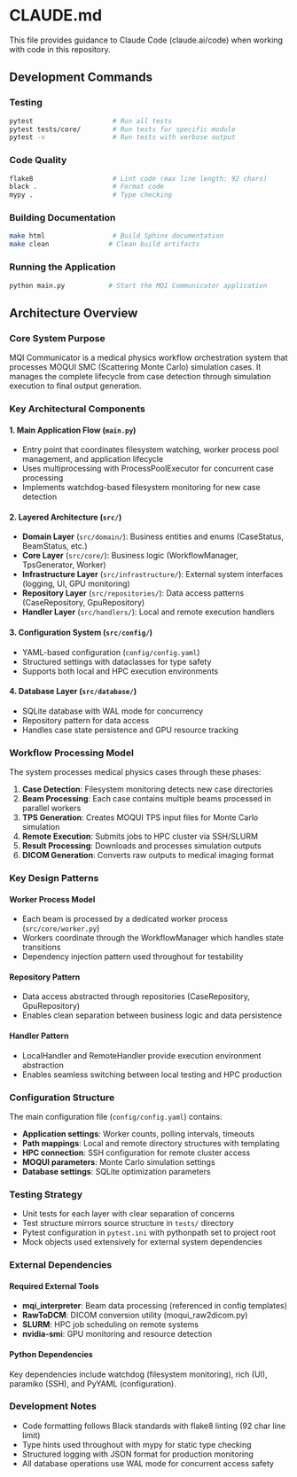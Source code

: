 # CLAUDE.md

This file provides guidance to Claude Code (claude.ai/code) when working with code in this repository.

## Development Commands

### Testing
```bash
pytest                    # Run all tests
pytest tests/core/        # Run tests for specific module
pytest -v                 # Run tests with verbose output
```

### Code Quality
```bash
flake8                    # Lint code (max line length: 92 chars)
black .                   # Format code
mypy .                    # Type checking
```

### Building Documentation
```bash
make html                 # Build Sphinx documentation
make clean               # Clean build artifacts
```

### Running the Application
```bash
python main.py           # Start the MQI Communicator application
```

## Architecture Overview

### Core System Purpose
MQI Communicator is a medical physics workflow orchestration system that processes MOQUI SMC (Scattering Monte Carlo) simulation cases. It manages the complete lifecycle from case detection through simulation execution to final output generation.

### Key Architectural Components

#### 1. Main Application Flow (`main.py`)
- Entry point that coordinates filesystem watching, worker process pool management, and application lifecycle
- Uses multiprocessing with ProcessPoolExecutor for concurrent case processing
- Implements watchdog-based filesystem monitoring for new case detection

#### 2. Layered Architecture (`src/`)
- **Domain Layer** (`src/domain/`): Business entities and enums (CaseStatus, BeamStatus, etc.)
- **Core Layer** (`src/core/`): Business logic (WorkflowManager, TpsGenerator, Worker)
- **Infrastructure Layer** (`src/infrastructure/`): External system interfaces (logging, UI, GPU monitoring)
- **Repository Layer** (`src/repositories/`): Data access patterns (CaseRepository, GpuRepository)
- **Handler Layer** (`src/handlers/`): Local and remote execution handlers

#### 3. Configuration System (`src/config/`)
- YAML-based configuration (`config/config.yaml`)
- Structured settings with dataclasses for type safety
- Supports both local and HPC execution environments

#### 4. Database Layer (`src/database/`)
- SQLite database with WAL mode for concurrency
- Repository pattern for data access
- Handles case state persistence and GPU resource tracking

### Workflow Processing Model

The system processes medical physics cases through these phases:
1. **Case Detection**: Filesystem monitoring detects new case directories
2. **Beam Processing**: Each case contains multiple beams processed in parallel workers
3. **TPS Generation**: Creates MOQUI TPS input files for Monte Carlo simulation
4. **Remote Execution**: Submits jobs to HPC cluster via SSH/SLURM
5. **Result Processing**: Downloads and processes simulation outputs
6. **DICOM Generation**: Converts raw outputs to medical imaging format

### Key Design Patterns

#### Worker Process Model
- Each beam is processed by a dedicated worker process (`src/core/worker.py`)
- Workers coordinate through the WorkflowManager which handles state transitions
- Dependency injection pattern used throughout for testability

#### Repository Pattern
- Data access abstracted through repositories (CaseRepository, GpuRepository)
- Enables clean separation between business logic and data persistence

#### Handler Pattern
- LocalHandler and RemoteHandler provide execution environment abstraction
- Enables seamless switching between local testing and HPC production

### Configuration Structure

The main configuration file (`config/config.yaml`) contains:
- **Application settings**: Worker counts, polling intervals, timeouts
- **Path mappings**: Local and remote directory structures with templating
- **HPC connection**: SSH configuration for remote cluster access
- **MOQUI parameters**: Monte Carlo simulation settings
- **Database settings**: SQLite optimization parameters

### Testing Strategy

- Unit tests for each layer with clear separation of concerns
- Test structure mirrors source structure in `tests/` directory
- Pytest configuration in `pytest.ini` with pythonpath set to project root
- Mock objects used extensively for external system dependencies

### External Dependencies

#### Required External Tools
- **mqi_interpreter**: Beam data processing (referenced in config templates)
- **RawToDCM**: DICOM conversion utility (moqui_raw2dicom.py)
- **SLURM**: HPC job scheduling on remote systems
- **nvidia-smi**: GPU monitoring and resource detection

#### Python Dependencies
Key dependencies include watchdog (filesystem monitoring), rich (UI), paramiko (SSH), and PyYAML (configuration).

### Development Notes

- Code formatting follows Black standards with flake8 linting (92 char line limit)
- Type hints used throughout with mypy for static type checking
- Structured logging with JSON format for production monitoring
- All database operations use WAL mode for concurrent access safety